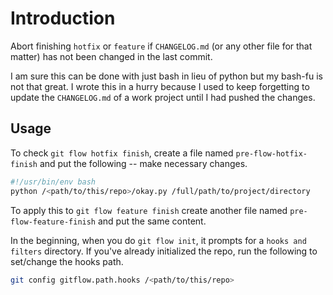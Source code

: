 # Introduction

Abort finishing `hotfix` or `feature` if `CHANGELOG.md` (or any other file for that matter)
has not been changed in the last commit.

I am sure this can be done with just bash in lieu of python but my bash-fu is not that great.
I wrote this in a hurry because I used to keep forgetting to update the `CHANGELOG.md`
of a work project until I had pushed the changes.


## Usage


To check `git flow hotfix finish`, create a file named `pre-flow-hotfix-finish`
and put the following -- make necessary changes.


```bash
#!/usr/bin/env bash
python /<path/to/this/repo>/okay.py /full/path/to/project/directory
```


To apply this to `git flow feature finish` create another file named
`pre-flow-feature-finish` and put the same content.


In the beginning, when you do `git flow init`, it prompts for a
`hooks and filters` directory. If you've already initialized
the repo, run the following to set/change the hooks path.


```bash
git config gitflow.path.hooks /<path/to/this/repo>
```
